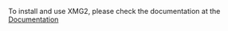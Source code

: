 To install and use XMG2, please check the documentation at the [Documentation](dokufarm.phil.hhu.de/xmg/)